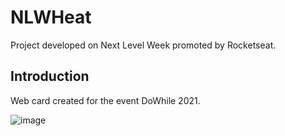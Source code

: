 # NLWHeat
Project developed on Next Level Week promoted by Rocketseat.

## Introduction
Web card created for the event DoWhile 2021.

![image](https://user-images.githubusercontent.com/53885226/142096790-7524d25d-9987-4716-8fdc-a54575d1f831.png)
